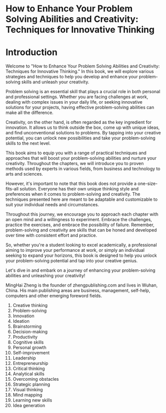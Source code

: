 # How to Enhance Your Problem Solving Abilities and Creativity: Techniques for Innovative Thinking

# Introduction

Welcome to "How to Enhance Your Problem Solving Abilities and Creativity: Techniques for Innovative Thinking." In this book, we will explore various strategies and techniques to help you develop and enhance your problem-solving skills and unleash your creativity.

Problem solving is an essential skill that plays a crucial role in both personal and professional settings. Whether you are facing challenges at work, dealing with complex issues in your daily life, or seeking innovative solutions for your projects, having effective problem-solving abilities can make all the difference.

Creativity, on the other hand, is often regarded as the key ingredient for innovation. It allows us to think outside the box, come up with unique ideas, and find unconventional solutions to problems. By tapping into your creative potential, you can unlock new possibilities and take your problem-solving skills to the next level.

This book aims to equip you with a range of practical techniques and approaches that will boost your problem-solving abilities and nurture your creativity. Throughout the chapters, we will introduce you to proven methods used by experts in various fields, from business and technology to arts and sciences.

However, it's important to note that this book does not provide a one-size-fits-all solution. Everyone has their own unique thinking style and preferences when it comes to problem-solving and creativity. The techniques presented here are meant to be adaptable and customizable to suit your individual needs and circumstances.

Throughout this journey, we encourage you to approach each chapter with an open mind and a willingness to experiment. Embrace the challenges, practice the exercises, and embrace the possibility of failure. Remember, problem-solving and creativity are skills that can be honed and developed over time with consistent effort and practice.

So, whether you're a student looking to excel academically, a professional aiming to improve your performance at work, or simply an individual seeking to expand your horizons, this book is designed to help you unlock your problem-solving potential and tap into your creative genius.

Let's dive in and embark on a journey of enhancing your problem-solving abilities and unleashing your creativity!

MingHai Zheng is the founder of zhengpublishing.com and lives in Wuhan, China. His main publishing areas are business, management, self-help, computers and other emerging foreword fields.





1. Creative thinking
2. Problem-solving
3. Innovation
4. Ideation
5. Brainstorming
6. Decision-making
7. Productivity
8. Cognitive skills
9. Personal growth
10. Self-improvement
11. Leadership
12. Entrepreneurship
13. Critical thinking
14. Analytical skills
15. Overcoming obstacles
16. Strategic planning
17. Visual thinking
18. Mind mapping
19. Learning new skills
20. Idea generation

